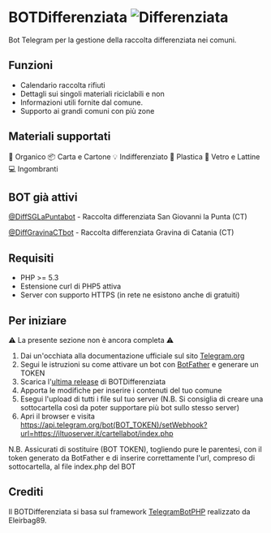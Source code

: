# BOTDifferenziata ![Differenziata](https://apps.timwhitlock.info/static/images/emoji/emoji-apple/267b.png)
Bot Telegram per la gestione della raccolta differenziata nei comuni.

Funzioni
---------
* Calendario raccolta rifiuti
* Dettagli sui singoli materiali riciclabili e non
* Informazioni utili fornite dal comune.
* Supporto ai grandi comuni con più zone

Materiali supportati
---------
🍉 Organico
📦 Carta e Cartone
💡 Indifferenziato
🎈 Plastica
🍷 Vetro e Lattine
💻 Ingombranti

BOT già attivi
---------
[@DiffSGLaPuntabot](https://telegram.me/DiffSGLaPuntabot) - Raccolta differenziata San Giovanni la Punta (CT)

[@DiffGravinaCTbot](https://telegram.me/DiffGravinaCTbot) - Raccolta differenziata Gravina di Catania (CT)

Requisiti
---------
* PHP >= 5.3
* Estensione curl di PHP5 attiva
* Server con supporto HTTPS (in rete ne esistono anche di gratuiti)

Per iniziare
---------
⚠️ La presente sezione non è ancora completa ⚠️

1) Dai un'occhiata alla documentazione ufficiale sul sito [Telegram.org](https://core.telegram.org/bots)
2) Segui le istruzioni su come attivare un bot con [BotFather](https://core.telegram.org/bots#6-botfather) e generare un TOKEN
3) Scarica l'[ultima release](https://github.com/Gualty/BOTDifferenziata/releases/latest) di BOTDifferenziata
4) Apporta le modifiche per inserire i contenuti del tuo comune
5) Esegui l'upload di tutti i file sul tuo server (N.B. Si consiglia di creare una sottocartella così da poter supportare più bot sullo stesso server)
6) Apri il browser e visita https://api.telegram.org/bot(BOT_TOKEN)/setWebhook?url=https://iltuoserver.it/cartellabot/index.php

N.B. Assicurati di sostituire (BOT TOKEN), togliendo pure le parentesi, con il token generato da BotFather e di inserire correttamente l'url, compreso di sottocartella, al file index.php del BOT

Crediti
---------
Il BOTDifferenziata si basa sul framework [TelegramBotPHP](https://github.com/Eleirbag89/TelegramBotPHP) realizzato da Eleirbag89.
